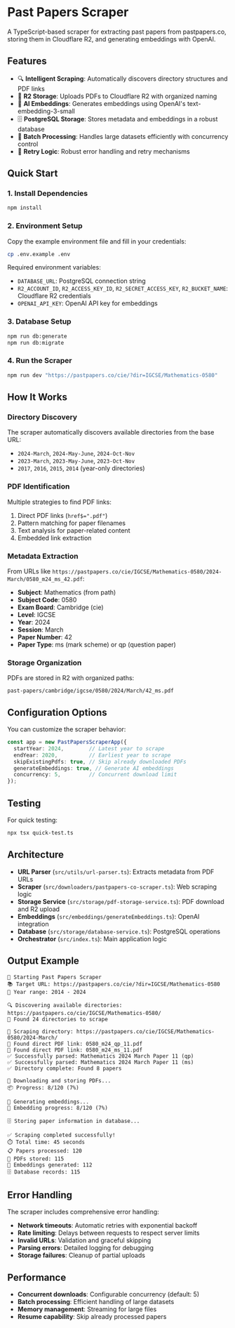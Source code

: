 # Past Papers Scraper

A TypeScript-based scraper for extracting past papers from pastpapers.co, storing them in Cloudflare R2, and generating embeddings with OpenAI.

## Features

- 🔍 **Intelligent Scraping**: Automatically discovers directory structures and PDF links
- 📁 **R2 Storage**: Uploads PDFs to Cloudflare R2 with organized naming
- 🧠 **AI Embeddings**: Generates embeddings using OpenAI's text-embedding-3-small
- 🗄️ **PostgreSQL Storage**: Stores metadata and embeddings in a robust database
- 🚀 **Batch Processing**: Handles large datasets efficiently with concurrency control
- 🔄 **Retry Logic**: Robust error handling and retry mechanisms

## Quick Start

### 1. Install Dependencies
```bash
npm install
```

### 2. Environment Setup
Copy the example environment file and fill in your credentials:
```bash
cp .env.example .env
```

Required environment variables:
- `DATABASE_URL`: PostgreSQL connection string
- `R2_ACCOUNT_ID`, `R2_ACCESS_KEY_ID`, `R2_SECRET_ACCESS_KEY`, `R2_BUCKET_NAME`: Cloudflare R2 credentials
- `OPENAI_API_KEY`: OpenAI API key for embeddings

### 3. Database Setup
```bash
npm run db:generate
npm run db:migrate
```

### 4. Run the Scraper
```bash
npm run dev "https://pastpapers.co/cie/?dir=IGCSE/Mathematics-0580"
```

## How It Works

### Directory Discovery
The scraper automatically discovers available directories from the base URL:
- `2024-March`, `2024-May-June`, `2024-Oct-Nov`
- `2023-March`, `2023-May-June`, `2023-Oct-Nov`
- `2017`, `2016`, `2015`, `2014` (year-only directories)

### PDF Identification
Multiple strategies to find PDF links:
1. Direct PDF links (`href$=".pdf"`)
2. Pattern matching for paper filenames
3. Text analysis for paper-related content
4. Embedded link extraction

### Metadata Extraction
From URLs like `https://pastpapers.co/cie/IGCSE/Mathematics-0580/2024-March/0580_m24_ms_42.pdf`:
- **Subject**: Mathematics (from path)
- **Subject Code**: 0580
- **Exam Board**: Cambridge (cie)
- **Level**: IGCSE
- **Year**: 2024
- **Session**: March
- **Paper Number**: 42
- **Paper Type**: ms (mark scheme) or qp (question paper)

### Storage Organization
PDFs are stored in R2 with organized paths:
```
past-papers/cambridge/igcse/0580/2024/March/42_ms.pdf
```

## Configuration Options

You can customize the scraper behavior:

```typescript
const app = new PastPapersScraperApp({
  startYear: 2024,        // Latest year to scrape
  endYear: 2020,          // Earliest year to scrape
  skipExistingPdfs: true, // Skip already downloaded PDFs
  generateEmbeddings: true, // Generate AI embeddings
  concurrency: 5,         // Concurrent download limit
});
```

## Testing

For quick testing:
```bash
npx tsx quick-test.ts
```

## Architecture

- **URL Parser** (`src/utils/url-parser.ts`): Extracts metadata from PDF URLs
- **Scraper** (`src/downloaders/pastpapers-co-scraper.ts`): Web scraping logic
- **Storage Service** (`src/storage/pdf-storage-service.ts`): PDF download and R2 upload
- **Embeddings** (`src/embeddings/generateEmbeddings.ts`): OpenAI integration
- **Database** (`src/storage/database-service.ts`): PostgreSQL operations
- **Orchestrator** (`src/index.ts`): Main application logic

## Output Example

```
🚀 Starting Past Papers Scraper
📚 Target URL: https://pastpapers.co/cie/?dir=IGCSE/Mathematics-0580
📅 Year range: 2014 - 2024

🔍 Discovering available directories: https://pastpapers.co/cie/IGCSE/Mathematics-0580/
📂 Found 24 directories to scrape

📂 Scraping directory: https://pastpapers.co/cie/IGCSE/Mathematics-0580/2024-March/
📄 Found direct PDF link: 0580_m24_qp_11.pdf
📄 Found direct PDF link: 0580_m24_ms_11.pdf
✅ Successfully parsed: Mathematics 2024 March Paper 11 (qp)
✅ Successfully parsed: Mathematics 2024 March Paper 11 (ms)
✅ Directory complete: Found 8 papers

💾 Downloading and storing PDFs...
📦 Progress: 8/120 (7%)

🧠 Generating embeddings...
🧠 Embedding progress: 8/120 (7%)

🗄️ Storing paper information in database...

✅ Scraping completed successfully!
⏱️ Total time: 45 seconds
📋 Papers processed: 120
💾 PDFs stored: 115
🧠 Embeddings generated: 112
🗄️ Database records: 115
```

## Error Handling

The scraper includes comprehensive error handling:
- **Network timeouts**: Automatic retries with exponential backoff
- **Rate limiting**: Delays between requests to respect server limits
- **Invalid URLs**: Validation and graceful skipping
- **Parsing errors**: Detailed logging for debugging
- **Storage failures**: Cleanup of partial uploads

## Performance

- **Concurrent downloads**: Configurable concurrency (default: 5)
- **Batch processing**: Efficient handling of large datasets
- **Memory management**: Streaming for large files
- **Resume capability**: Skip already processed papers